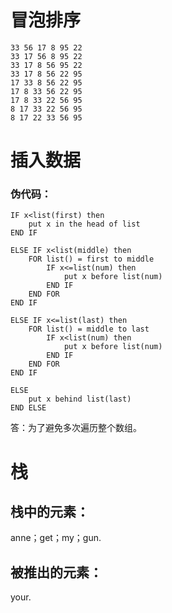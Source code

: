 # 冒泡排序
```
33 56 17 8 95 22  
33 17 56 8 95 22
33 17 8 56 95 22
33 17 8 56 22 95  
17 33 8 56 22 95  
17 8 33 56 22 95  
17 8 33 22 56 95  
8 17 33 22 56 95  
8 17 22 33 56 95  
```

# 插入数据
### 伪代码：
```
IF x<list(first) then
    put x in the head of list
END IF

ELSE IF x<list(middle) then 
    FOR list() = first to middle
        IF x<=list(num) then 
            put x before list(num)
        END IF
    END FOR
END IF

ELSE IF x<=list(last) then
    FOR list() = middle to last
        IF x<list(num) then
            put x before list(num)
        END IF
    END FOR
END IF

ELSE 
    put x behind list(last)
END ELSE

```
答：为了避免多次遍历整个数组。

# 栈
## 栈中的元素：
anne；get；my；gun.  
## 被推出的元素：
your.